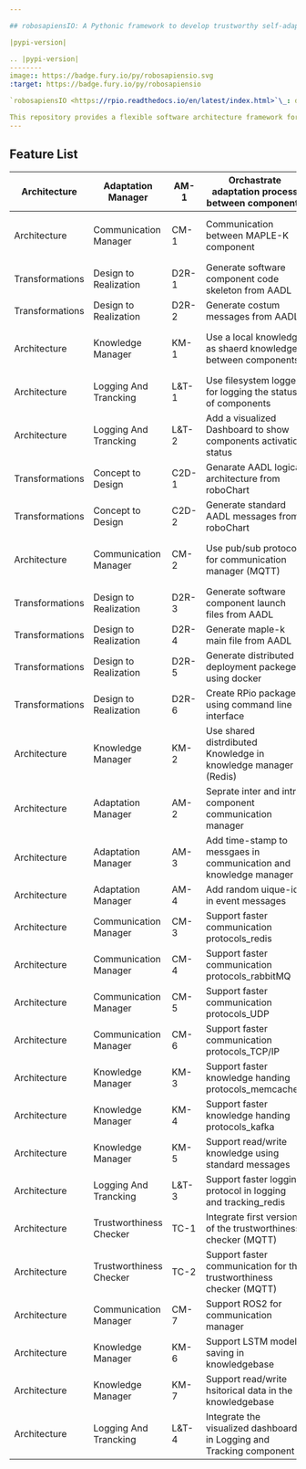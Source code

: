 ```yaml
---

## robosapiensIO: A Pythonic framework to develop trustworthy self-adaptive robotics

|pypi-version|

.. |pypi-version| 
--------
image:: https://badge.fury.io/py/robosapiensio.svg
:target: https://badge.fury.io/py/robosapiensio

`robosapiensIO <https://rpio.readthedocs.io/en/latest/index.html>`\_: developing trustworthy self-adaptive robotics made easy.

This repository provides a flexible software architecture framework for building self-adaptive, trustworthy robotic applications using the RoboSapiens Adaptive Platform. It includes modular building blocks for runtime adaptation, trustworthiness monitoring, and knowledge management, enabling the seamless deployment of adaptive systems in diverse environments. The platform supports both resource-constrained and high-performance computing setups, facilitating reliable, automated responses to changing operational conditions.
---
```


## Feature List

| Architecture    | Adaptation Manager      | AM-1  | Orchastrate adaptation process between components                    | Done | N/A  | TB Simulator , TB4        | 0.3.0 |
| --------------- | ----------------------- | ----- | -------------------------------------------------------------------- | ---- | ---- | ------------------------- | ----- |
| Architecture    | Communication Manager   | CM-1  | Communication between MAPLE-K component                              | Done | N/A  | TB Simulator, TB4 , NTNU  | 0.3.0 |
| Transformations | Design to Realization   | D2R-1 | Generate software component code skeleton from AADL                  | Done | N/A  | TB Simulator              | 0.3.0 |
| Transformations | Design to Realization   | D2R-2 | Generate costum messages from AADL                                   | Done | N/A  | TB Simulator              | 0.3.0 |
| Architecture    | Knowledge Manager       | KM-1  | Use a local knowledge as shaerd knowledge between components         | Done | N/A  | TB Simulator, TB4, NTNU   | 0.3.0 |
| Architecture    | Logging And Trancking   | L&T-1 | Use filesystem logger for logging the status of components           | Done | N/A  | TB4 , TB Simulator, NTNU  | 0.3.0 |
| Architecture    | Logging And Trancking   | L&T-2 | Add a visualized Dashboard to show components activation status      | Done | N/A  | TB4 , TB Simulator        | 0.3.0 |
| Transformations | Concept to Design       | C2D-1 | Genarate AADL logical architecture from roboChart                    | Todo | Done | TB Simulator              | 0.3.3 |
| Transformations | Concept to Design       | C2D-2 | Generate standard AADL messages from roboChart                       | Todo | Done | TB Simulator              | 0.3.3 |
| Architecture    | Communication Manager   | CM-2  | Use pub/sub protocol for communication manager (MQTT)                | Todo | Done | TB Simulator , TB4 , NTNU | 0.3.3 |
| Transformations | Design to Realization   | D2R-3 | Generate software component launch files from AADL                   | Todo | Done | TB Simulator              | 0.3.3 |
| Transformations | Design to Realization   | D2R-4 | Generate maple-k main file from AADL                                 | Todo | Done | TB Simulator              | 0.3.3 |
| Transformations | Design to Realization   | D2R-5 | Generate distributed deployment packege using docker                 | Todo | Done | TB Simulator              | 0.3.3 |
| Transformations | Design to Realization   | D2R-6 | Create RPio package using command line interface                     | Todo | Done | TB Simulator              | 0.3.3 |
| Architecture    | Knowledge Manager       | KM-2  | Use shared distrdibuted Knowledge in knowledge manager (Redis)       | Todo | Done | TB4 , NTNU, TB Simulator  | 0.3.3 |
| Architecture    | Adaptation Manager      | AM-2  | Seprate inter and intra component communication manager              | Todo | Done | TB Simulator              | 0.4.0 |
| Architecture    | Adaptation Manager      | AM-3  | Add time-stamp to messgaes in communication and knowledge manager    | Todo | Done | TB Simulator              | 0.4.0 |
| Architecture    | Adaptation Manager      | AM-4  | Add random uique-id in event messages                                | Todo | Done | TB Simulator              | 0.4.0 |
| Architecture    | Communication Manager   | CM-3  | Support faster communication protocols_redis                         | Todo | Done | TB Simulator              | 0.4.0 |
| Architecture    | Communication Manager   | CM-4  | Support faster communication protocols_rabbitMQ                      | Todo | Done | TB Simulator              | 0.4.0 |
| Architecture    | Communication Manager   | CM-5  | Support faster communication protocols_UDP                           | Todo | Done | Not validated             | 0.4.0 |
| Architecture    | Communication Manager   | CM-6  | Support faster communication protocols_TCP/IP                        | Todo | Done | Not validated             | 0.4.0 |
| Architecture    | Knowledge Manager       | KM-3  | Support faster knowledge handing protocols_memcached                 | Todo | Done | TB Simulator              | 0.4.0 |
| Architecture    | Knowledge Manager       | KM-4  | Support faster knowledge handing protocols_kafka                     | Todo | Done | Not validated             | 0.4.0 |
| Architecture    | Knowledge Manager       | KM-5  | Support read/write knowledge using standard messages                 | Todo | Done | Not validated             | 0.4.0 |
| Architecture    | Logging And Trancking   | L&T-3 | Support faster logging protocol in logging and tracking_redis        | Todo | Done | TB Simulator              | 0.4.0 |
| Architecture    | Trustworthiness Checker | TC-1  | Integrate first version of the trustworthiness checker (MQTT)        | Todo | Done | TB4 , TB Simulator        | 0.4.0 |
| Architecture    | Trustworthiness Checker | TC-2  | Support faster communication for the trustworthiness checker (MQTT)  | Todo | Done | TB4                       | 0.4.0 |
| Architecture    | Communication Manager   | CM-7  | Support ROS2 for communication manager                               | Todo | Todo | Not validated             | Later |
| Architecture    | Knowledge Manager       | KM-6  | Support LSTM model saving in knowledgebase                           | Todo | Todo | Not validated             | Later |
| Architecture    | Knowledge Manager       | KM-7  | Support read/write hsitorical data in the knowledgebase              | Todo | Todo | Not validated             | Later |
| Architecture    | Logging And Trancking   | L&T-4 | Integrate the visualized dashboard in Logging and Tracking component | Todo | Todo | Not validated             | Later |
